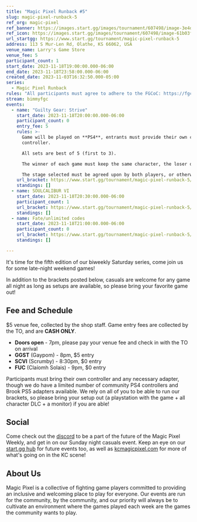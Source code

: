 ```yaml
---
title: "Magic Pixel Runback #5"
slug: magic-pixel-runback-5
ref_org: magic-pixel
ref_banner: https://images.start.gg/images/tournament/607498/image-3e4d130fc73ee13e5b56eb49dac86cfb.png?ehk=f2X2XbjZmQmjWAuOyXX0VSnYAEzOYG6k8G8wOqk2vPg%3D&ehkOptimized=ykfc3nRggEEhndgUI45XNMK%2F12WHW4AVwcg2MukQqQU%3D
ref_icon: https://images.start.gg/images/tournament/607498/image-61b03f55abae06a6bb5a40a34c44f93a.png?ehk=uPzv4z%2FyYGS00UfToaJhttNRteTA16T%2BvKjg2IiNLQ4%3D&ehkOptimized=3PyTmSKw93e2QMZiURf1kl%2F1CUw%2BHA9ph9NJr8WDEWE%3D
url_startgg: https://www.start.gg/tournament/magic-pixel-runback-5
address: 113 S Mur-Len Rd, Olathe, KS 66062, USA
venue_name: Larry's Game Store
venue_fee: 5
participant_count: 1
start_date: 2023-11-18T19:00:00.000-06:00
end_date: 2023-11-18T23:58:00.000-06:00
created_date: 2023-11-03T16:32:50.000-05:00
series:
  - Magic Pixel Runback
rules: "All participants must agree to adhere to the FGCoC: https://fgcoc.com/"
stream: bimmyfgc
events:
  - name: "Guilty Gear: Strive"
    start_date: 2023-11-18T20:00:00.000-06:00
    participant_count: 0
    entry_fee: 5
    rules: >-
      Game will be played on **PS4**, entrants must provide their own compatible
      controller.  

      All sets are best of 5 (first to 3).  

      The winner of each game must keep the same character, the loser of that game may switch characters.  

      The stage selected must be agreed upon by both players, or otherwise selected at random.
    url_bracket: https://www.start.gg/tournament/magic-pixel-runback-5/events/strive/brackets/1506415/2270823
    standings: []
  - name: SOULCALIBUR VI
    start_date: 2023-11-18T20:30:00.000-06:00
    participant_count: 1
    url_bracket: https://www.start.gg/tournament/magic-pixel-runback-5/events/scvi-double-elimination/brackets/1506419/2270827
    standings: []
  - name: Fate/unlimited codes
    start_date: 2023-11-18T21:00:00.000-06:00
    participant_count: 0
    url_bracket: https://www.start.gg/tournament/magic-pixel-runback-5/events/fate-unlimited-codes/brackets/1506424/2270832
    standings: []

---
```


It's time for the fifth edition of our biweekly Saturday series, come join us for some late-night weekend games!

In addition to the brackets posted below, casuals are welcome for any game all night as long as setups are available, so please bring your favorite game out!

## Fee and Schedule
$5 venue fee, collected by the shop staff. Game entry fees are collected by the TO, and are **CASH ONLY**.

- **Doors open** - 7pm, please pay your venue fee and check in with the TO on arrival
- **GGST** (Gaypom) - 8pm, $5 entry 
- **SCVI** (Scrumby) - 8:30pm, $0 entry
- **FUC** (Claíomh Solais) - 9pm, $0 entry

Participants must bring their own controller and any necessary adapter, though we do have a limited number of community PS4 controllers and Brook PS5 adapters available. We rely on all of you to be able to run our brackets, so please bring your setup out (a playstation with the game + all character DLC + a monitor) if you are able!  

## Social
Come check out the [discord](https://discord.gg/jkmn6CVrrQ) to be a part of the future of the Magic Pixel Weekly, and get in on our Sunday night casuals event. Keep an eye on our [start.gg hub](https://www.start.gg/hub/magic-pixel) for future events too, as well as [kcmagicpixel.com](https://kcmagicpixel.com) for more of what's going on in the KC scene!

## About Us

Magic Pixel is a collective of fighting game players committed to providing an inclusive and welcoming place to play for everyone. Our events are run for the community, by the community, and our priority will always be to cultivate an environment where the games played each week are the games the community wants to play.
  